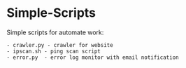 # Simple-Scripts
Simple scripts for automate work:
```Index
- crawler.py - crawler for website
- ipscan.sh - ping scan script
- error.py  - error log monitor with email notification
```
